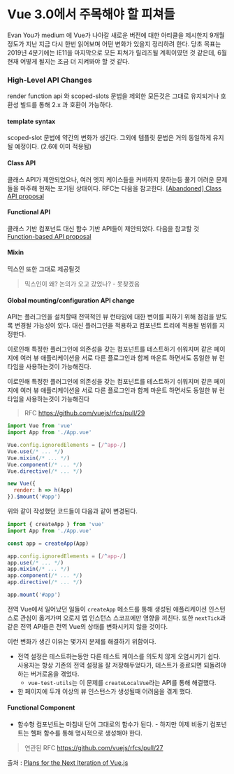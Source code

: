 # Vue 3.0에서 주목해야 할 피쳐들

Evan You가 medium 에 Vue가 나아갈 새로운 버전에 대한 아티클을 제시한지 9개월정도가 지난 지금 다시 한번 읽어보며 어떤 변화가 있을지 정리하려 한다. 
당초 목표는 2019년 4분기에는 IE11을 마지막으로 모든 피쳐가 릴리즈될 계획이였던 것 같은데, 6월 현재 어떻게 될지는 조금 더 지켜봐야 할 것 같다.

### High-Level API Changes
render function api 와 scoped-slots 문법을 제외한 모든것은 그대로 유지되거나 호환성 빌드를 통해 2.x 과 호환이 가능하다.

#### template syntax
scoped-slot 문법에 약간의 변화가 생긴다. 그외에 템플릿 문법은 거의 동일하게 유지될 예정이다. (2.6에 이미 적용됨)

#### Class API 
클래스 API가 제안되었으나, 여러 엣지 케이스들을 커버하지 못하는등 풀기 어려운 문제들을 마주해 현재는 포기된 상태이다. RFC는 다음을 참고한다. [[Abandoned] Class API proposal](https://github.com/vuejs/rfcs/pull/17)

#### Functional API
클래스 기반 컴포넌트 대신 함수 기반 API들이 제안되었다. 다음을 참고할 것 [Function-based API proposal](https://github.com/vuejs/rfcs/pull/42)

#### Mixin
믹스인 또한 그대로 제공될것
> 믹스인이 왜? 논의가 오고 갔었나? - 못찾겠음

#### Global mounting/configuration API change
API는 플러그인을 설치할때 전역적인 뷰 런타임에 대한 변이를 피하기 위해 점검을 받도록 변경될 가능성이 있다.
대신 플러그인을 적용하고 컴포넌트 트리에 적용될 범위를 지정한다.

이로인해 특정한 플러그인에 의존성을 갖는 컴포넌트를 테스트하기 쉬워지며 같은 페이지에 여러 뷰 애플리케이션을 서로 다른 플로그인과 함께 마운트 하면서도 동일한 뷰 런타임을 사용하는것이 가능해진다.

이로인해 특정한 플러그인에 의존성을 갖는 컴포넌트를 테스트하기 쉬워지며 같은 페이지에 여러 뷰 애플리케이션을 서로 다른 플로그인과 함께 마운트 하면서도 동일한 뷰 런타임을 사용하는것이 가능해진다
> RFC https://github.com/vuejs/rfcs/pull/29

```javascript
import Vue from 'vue'
import App from './App.vue'

Vue.config.ignoredElements = [/^app-/]
Vue.use(/* ... */)
Vue.mixin(/* ... */)
Vue.component(/* ... */)
Vue.directive(/* ... */)

new Vue({
  render: h => h(App)
}).$mount('#app')
```

위와 같이 작성했던 코드들이 다음과 같이 변경된다.

```javascript
import { createApp } from 'vue'
import App from './App.vue'

const app = createApp(App)

app.config.ignoredElements = [/^app-/]
app.use(/* ... */)
app.mixin(/* ... */)
app.component(/* ... */)
app.directive(/* ... */)

app.mount('#app')
```

전역 Vue에서 일어났던 일들이 `createApp` 메소드를 통해 생성된 애플리케이션 인스턴스로 관심이 옮겨가며 오로지 앱 인스턴스
스코프에만 영향을 끼친다. 또한 `nextTick`과 같은 전역 API들은 전역 Vue의 상태를 변화시키지 않을 것이다.

이런 변화가 생긴 이유는 몇가지 문제를 해결하기 위함이다.
- 전역 설정은 테스트하는동안 다른 테스트 케이스를 의도치 않게 오염시키기 쉽다. 사용자는 항상 기존의 전역 설정을 잘 저장해두었다가, 테스트가 종료되면 되돌려야 하는 버거로움을 겪었다.
  + `vue-test-utils`는 이 문제를 `createLocalVue`라는 API를 통해 해결했다.
- 한 페이지에 두개 이상의 뷰 인스턴스가 생성될때 어려움을 겪게 했다.

#### Functional Component
- 함수형 컴포넌트는 마침내 단어 그대로의 함수가 된다. - 하지만 이제 비동기 컴포넌트는 헬퍼 함수를 통해 명시적으로 생성해야 한다.
> 연관된 RFC https://github.com/vuejs/rfcs/pull/27

출처 : [Plans for the Next Iteration of Vue.js](https://medium.com/the-vue-point/plans-for-the-next-iteration-of-vue-js-777ffea6fabf)
